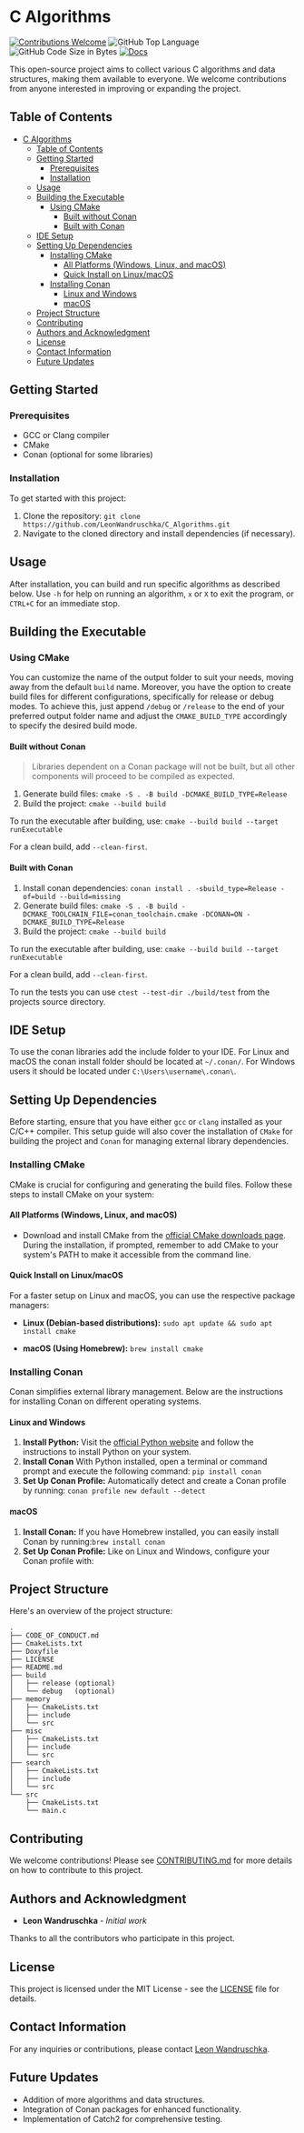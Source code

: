 # C Algorithms

[![Contributions Welcome](https://img.shields.io/badge/contributions-welcome-blue.svg)](/CONTRIBUTING.md "Go to contributions doc")
![GitHub Top Language](https://img.shields.io/github/languages/top/LeonWandruschka/C_Algorithms)
![GitHub Code Size in Bytes](https://img.shields.io/github/languages/code-size/LeonWandruschka/C_Algorithms)
[![Docs](https://github.com/LeonWandruschka/C_Algorithms/actions/workflows/documentation.yml/badge.svg)](https://github.com/LeonWandruschka/C_Algorithms/actions/workflows/documentation.yml)

This open-source project aims to collect various C algorithms and data structures, making them available to everyone. We welcome contributions from anyone interested in improving or expanding the project.

## Table of Contents

- [C Algorithms](#c-algorithms)
  - [Table of Contents](#table-of-contents)
  - [Getting Started](#getting-started)
    - [Prerequisites](#prerequisites)
    - [Installation](#installation)
  - [Usage](#usage)
  - [Building the Executable](#building-the-executable)
    - [Using CMake](#using-cmake)
      - [Built without Conan](#built-without-conan)
      - [Built with Conan](#built-with-conan)
  - [IDE Setup](#ide-setup)
  - [Setting Up Dependencies](#setting-up-dependencies)
    - [Installing CMake](#installing-cmake)
      - [All Platforms (Windows, Linux, and macOS)](#all-platforms-windows-linux-and-macos)
      - [Quick Install on Linux/macOS](#quick-install-on-linuxmacos)
    - [Installing Conan](#installing-conan)
      - [Linux and Windows](#linux-and-windows)
      - [macOS](#macos)
  - [Project Structure](#project-structure)
  - [Contributing](#contributing)
  - [Authors and Acknowledgment](#authors-and-acknowledgment)
  - [License](#license)
  - [Contact Information](#contact-information)
  - [Future Updates](#future-updates)

## Getting Started

### Prerequisites

- GCC or Clang compiler
- CMake
- Conan (optional for some libraries)

### Installation

To get started with this project:

1. Clone the repository: `git clone https://github.com/LeonWandruschka/C_Algorithms.git`
2. Navigate to the cloned directory and install dependencies (if necessary).

## Usage

After installation, you can build and run specific algorithms as described below. Use `-h` for help on running an algorithm, `x` or `X` to exit the program, or `CTRL+C` for an immediate stop.

## Building the Executable

### Using CMake

You can customize the name of the output folder to suit your needs, moving away from the default `build` name. Moreover, you have the option to create build files for different configurations, specifically for release or debug modes. To achieve this, just append `/debug` or `/release` to the end of your preferred output folder name and adjust the `CMAKE_BUILD_TYPE` accordingly to specify the desired build mode.

#### Built without Conan

> Libraries dependent on a Conan package will not be built, but all other components will proceed to be compiled as expected.

1. Generate build files: `cmake -S . -B build -DCMAKE_BUILD_TYPE=Release`
2. Build the project: `cmake --build build`

To run the executable after building, use: `cmake --build build --target runExecutable`

For a clean build, add `--clean-first`.

#### Built with Conan

1. Install conan dependencies: `conan install . -sbuild_type=Release -of=build --build=missing`
2. Generate build files: `cmake -S . -B build -DCMAKE_TOOLCHAIN_FILE=conan_toolchain.cmake -DCONAN=ON -DCMAKE_BUILD_TYPE=Release`
3. Build the project: `cmake --build build`

To run the executable after building, use: `cmake --build build --target runExecutable`

For a clean build, add `--clean-first`.

To run the tests you can use `ctest --test-dir ./build/test` from the projects source directory.

## IDE Setup

To use the conan libraries add the include folder to your IDE.
For Linux and macOS the conan install folder should be located at `~/.conan/`.
For Windows users it should be located under `C:\Users\username\.conan\`.

## Setting Up Dependencies

Before starting, ensure that you have either `gcc` or `clang` installed as your C/C++ compiler. This setup guide will also cover the installation of `CMake` for building the project and `Conan` for managing external library dependencies.

### Installing CMake

CMake is crucial for configuring and generating the build files. Follow these steps to install CMake on your system:

#### All Platforms (Windows, Linux, and macOS)

- Download and install CMake from the [official CMake downloads page](https://cmake.org/download/). During the installation, if prompted, remember to add CMake to your system's PATH to make it accessible from the command line.

#### Quick Install on Linux/macOS

For a faster setup on Linux and macOS, you can use the respective package managers:

- **Linux (Debian-based distributions):** `sudo apt update && sudo apt install cmake`

- **macOS (Using Homebrew):** `brew install cmake`

### Installing Conan

Conan simplifies external library management. Below are the instructions for installing Conan on different operating systems.

#### Linux and Windows

1. **Install Python:** Visit the [official Python website](https://www.python.org/downloads/) and follow the instructions to install Python on your system.
2. **Install Conan** With Python installed, open a terminal or command prompt and execute the following command: `pip install conan`
3. **Set Up Conan Profile:** Automatically detect and create a Conan profile by running: `conan profile new default --detect`

#### macOS

1. **Install Conan:** If you have Homebrew installed, you can easily install Conan by running:`brew install conan`
2. **Set Up Conan Profile:** Like on Linux and Windows, configure your Conan profile with:

## Project Structure

Here's an overview of the project structure:

``` shell
.
├── CODE_OF_CONDUCT.md
├── CmakeLists.txt
├── Doxyfile
├── LICENSE
├── README.md
├── build
│   ├── release (optional)
│   └── debug   (optional)
├── memory
│   ├── CmakeLists.txt
│   ├── include
│   └── src
├── misc
│   ├── CmakeLists.txt
│   ├── include
│   └── src
├── search
│   ├── CmakeLists.txt
│   ├── include
│   └── src
└── src
    ├── CmakeLists.txt
    └── main.c
```

## Contributing

We welcome contributions! Please see [CONTRIBUTING.md](/CONTRIBUTING.md) for more details on how to contribute to this project.

<!--## Versioning

We use [SemVer](http://semver.org/) for versioning. For the versions available, see the [tags on this repository](https://github.com/LeonWandruschka/C_Algorithms/tags).-->

## Authors and Acknowledgment

- **Leon Wandruschka** - *Initial work*

Thanks to all the contributors who participate in this project.

## License

This project is licensed under the MIT License - see the [LICENSE](LICENSE) file for details.

## Contact Information

For any inquiries or contributions, please contact [Leon Wandruschka](https://github.com/LeonWandruschka).

## Future Updates

- Addition of more algorithms and data structures.
- Integration of Conan packages for enhanced functionality.
- Implementation of Catch2 for comprehensive testing.
